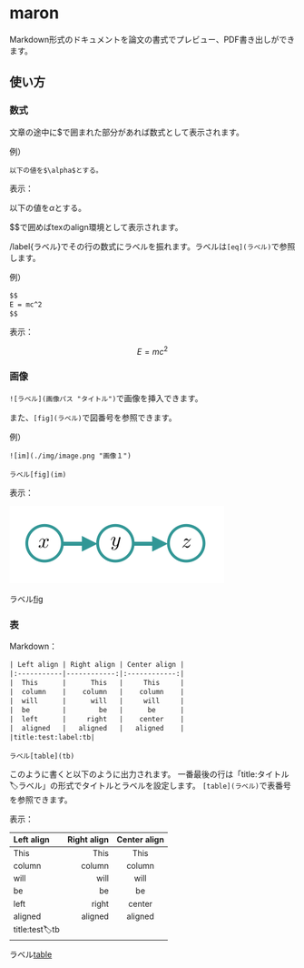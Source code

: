# maron

Markdown形式のドキュメントを論文の書式でプレビュー、PDF書き出しができます。

## 使い方

### 数式

文章の途中に$で囲まれた部分があれば数式として表示されます。

例）

```
以下の値を$\alpha$とする。
```

表示：

以下の値を$\alpha$とする。

$$で囲めばtexのalign環境として表示されます。

/label{ラベル}でその行の数式にラベルを振れます。ラベルは```[eq](ラベル)```で参照します。

例）

```
$$
E = mc^2
$$
```

表示：

$$
E = mc^2
$$

### 画像

```![ラベル](画像パス "タイトル")```で画像を挿入できます。

また、```[fig](ラベル)```で図番号を参照できます。

例）

```
![im](./img/image.png "画像１")

ラベル[fig](im)
```

表示：

![im](./img/image.png "タイトル")

ラベル[fig](im)

### 表

Markdown：

```
| Left align | Right align | Center align |
|:-----------|------------:|:------------:|
|  This      |      This   |     This     |
|  column    |    column   |    column    |
|  will      |      will   |     will     |
|  be        |        be   |      be      |
|  left      |     right   |    center    |
|  aligned   |   aligned   |   aligned    |
|title:test:label:tb|

ラベル[table](tb)
```

このように書くと以下のように出力されます。
一番最後の行は「title:タイトル:label:ラベル」の形式でタイトルとラベルを設定します。
```[table](ラベル)```で表番号を参照できます。

表示：

| Left align | Right align | Center align |
|:-----------|------------:|:------------:|
|  This      |      This   |     This     |
|  column    |    column   |    column    |
|  will      |      will   |     will     |
|  be        |        be   |      be      |
|  left      |     right   |    center    |
|  aligned   |   aligned   |   aligned    |
|title:test:label:tb|

ラベル[table](tb)